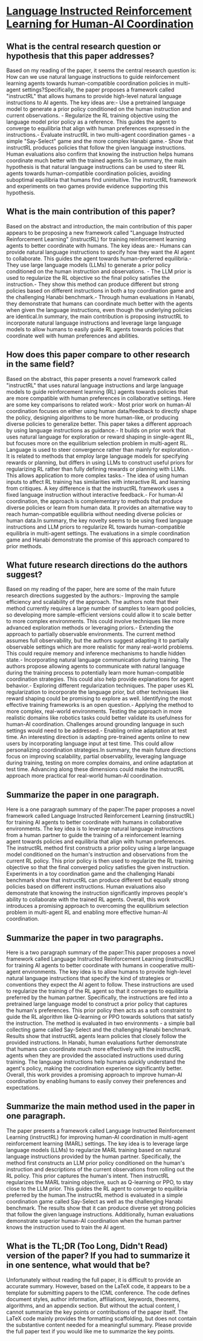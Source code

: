 # [Language Instructed Reinforcement Learning for Human-AI Coordination](https://arxiv.org/abs/2304.07297)

## What is the central research question or hypothesis that this paper addresses?

Based on my reading of the paper, it seems the central research question is: How can we use natural language instructions to guide reinforcement learning agents towards human-compatible coordination policies in multi-agent settings?Specifically, the paper proposes a framework called "instructRL" that allows humans to provide high-level natural language instructions to AI agents. The key ideas are:- Use a pretrained language model to generate a prior policy conditioned on the human instruction and current observations. - Regularize the RL training objective using the language model prior policy as a reference. This guides the agent to converge to equilibria that align with human preferences expressed in the instructions.- Evaluate instructRL in two multi-agent coordination games - a simple "Say-Select" game and the more complex Hanabi game.- Show that instructRL produces policies that follow the given language instructions. Human evaluations also confirm that knowing the instruction helps humans coordinate much better with the trained agents.So in summary, the main hypothesis is that natural language instructions can be used to steer RL agents towards human-compatible coordination policies, avoiding suboptimal equilibria that humans find unintuitive. The instructRL framework and experiments on two games provide evidence supporting this hypothesis.


## What is the main contribution of this paper?

Based on the abstract and introduction, the main contribution of this paper appears to be proposing a new framework called "Language Instructed Reinforcement Learning" (instructRL) for training reinforcement learning agents to better coordinate with humans. The key ideas are:- Humans can provide natural language instructions to specify how they want the AI agent to collaborate. This guides the agent towards human-preferred equilibria.- They use large language models (LLMs) to generate a prior policy conditioned on the human instruction and observations. - The LLM prior is used to regularize the RL objective so the final policy satisfies the instruction.- They show this method can produce different but strong policies based on different instructions in both a toy coordination game and the challenging Hanabi benchmark.- Through human evaluations in Hanabi, they demonstrate that humans can coordinate much better with the agents when given the language instructions, even though the underlying policies are identical.In summary, the main contribution is proposing instructRL to incorporate natural language instructions and leverage large language models to allow humans to easily guide RL agents towards policies that coordinate well with human preferences and abilities.


## How does this paper compare to other research in the same field?

Based on the abstract, this paper presents a novel framework called "instructRL" that uses natural language instructions and large language models to guide reinforcement learning (RL) agents towards policies that are more compatible with human preferences in collaborative settings. Here are some key comparisons to related work:- Most prior work on human-AI coordination focuses on either using human data/feedback to directly shape the policy, designing algorithms to be more human-like, or producing diverse policies to generalize better. This paper takes a different approach by using language instructions as guidance.- It builds on prior work that uses natural language for exploration or reward shaping in single-agent RL, but focuses more on the equilibrium selection problem in multi-agent RL. Language is used to steer convergence rather than mainly for exploration.- It is related to methods that employ large language models for specifying rewards or planning, but differs in using LLMs to construct useful priors for regularizing RL rather than fully defining rewards or planning with LLMs. This allows application to more complex tasks.- The idea of using human inputs to affect RL training has similarities with interactive RL and learning from critiques. A key difference is that the instructRL framework uses a fixed language instruction without interactive feedback.- For human-AI coordination, the approach is complementary to methods that produce diverse policies or learn from human data. It provides an alternative way to reach human-compatible equilibria without needing diverse policies or human data.In summary, the key novelty seems to be using fixed language instructions and LLM priors to regularize RL towards human-compatible equilibria in multi-agent settings. The evaluations in a simple coordination game and Hanabi demonstrate the promise of this approach compared to prior methods.


## What future research directions do the authors suggest?

Based on my reading of the paper, here are some of the main future research directions suggested by the authors:- Improving the sample efficiency and scalability of the approach. The authors note that their method currently requires a large number of samples to learn good policies, so developing more sample-efficient versions could allow it to scale better to more complex environments. This could involve techniques like more advanced exploration methods or leveraging priors.- Extending the approach to partially observable environments. The current method assumes full observability, but the authors suggest adapting it to partially observable settings which are more realistic for many real-world problems. This could require memory and inference mechanisms to handle hidden state.- Incorporating natural language communication during training. The authors propose allowing agents to communicate with natural language during the training process to potentially learn more human-compatible coordination strategies. This could also help provide explanations for agent behavior.- Exploring different regularization techniques. The paper uses KL regularization to incorporate the language prior, but other techniques like reward shaping could be promising to explore as well. Identifying the most effective training frameworks is an open question.- Applying the method to more complex, real-world environments. Testing the approach in more realistic domains like robotics tasks could better validate its usefulness for human-AI coordination. Challenges around grounding language in such settings would need to be addressed.- Enabling online adaptation at test time. An interesting direction is adapting pre-trained agents online to new users by incorporating language input at test time. This could allow personalizing coordination strategies.In summary, the main future directions focus on improving scalability, partial observability, leveraging language during training, testing on more complex domains, and online adaptation at test time. Advancing along these dimensions could make the instructRL approach more practical for real-world human-AI coordination.


## Summarize the paper in one paragraph.

Here is a one paragraph summary of the paper:The paper proposes a novel framework called Language Instructed Reinforcement Learning (instructRL) for training AI agents to better coordinate with humans in collaborative environments. The key idea is to leverage natural language instructions from a human partner to guide the training of a reinforcement learning agent towards policies and equilibria that align with human preferences. The instructRL method first constructs a prior policy using a large language model conditioned on the human's instruction and observations from the current RL policy. This prior policy is then used to regularize the RL training objective so that the final converged policy satisfies the given instruction. Experiments in a toy coordination game and the challenging Hanabi benchmark show that instructRL can produce different but equally strong policies based on different instructions. Human evaluations also demonstrate that knowing the instruction significantly improves people's ability to collaborate with the trained RL agents. Overall, this work introduces a promising approach to overcoming the equilibrium selection problem in multi-agent RL and enabling more effective human-AI coordination.


## Summarize the paper in two paragraphs.

Here is a two paragraph summary of the paper:This paper proposes a novel framework called Language Instructed Reinforcement Learning (instructRL) for training AI agents to better coordinate with humans in cooperative multi-agent environments. The key idea is to allow humans to provide high-level natural language instructions that specify the kind of strategies or conventions they expect the AI agent to follow. These instructions are used to regularize the training of the RL agent so that it converges to equilibria preferred by the human partner. Specifically, the instructions are fed into a pretrained large language model to construct a prior policy that captures the human's preferences. This prior policy then acts as a soft constraint to guide the RL algorithm like Q-learning or PPO towards solutions that satisfy the instruction. The method is evaluated in two environments - a simple ball collecting game called Say-Select and the challenging Hanabi benchmark. Results show that instructRL agents learn policies that closely follow the provided instructions. In Hanabi, human evaluations further demonstrate that humans can coordinate much more effectively with the instructRL agents when they are provided the associated instructions used during training. The language instructions help humans quickly understand the agent's policy, making the coordination experience significantly better. Overall, this work provides a promising approach to improve human-AI coordination by enabling humans to easily convey their preferences and expectations.


## Summarize the main method used in the paper in one paragraph.

The paper presents a framework called Language Instructed Reinforcement Learning (instructRL) for improving human-AI coordination in multi-agent reinforcement learning (MARL) settings. The key idea is to leverage large language models (LLMs) to regularize MARL training based on natural language instructions provided by the human partner. Specifically, the method first constructs an LLM prior policy conditioned on the human's instruction and descriptions of the current observations from rolling out the RL policy. This prior captures the human's intent. Then instructRL regularizes the MARL training objective, such as Q-learning or PPO, to stay close to the LLM prior. This guides the RL agent to converge to equilibria preferred by the human.The instructRL method is evaluated in a simple coordination game called Say-Select as well as the challenging Hanabi benchmark. The results show that it can produce diverse yet strong policies that follow the given language instructions. Additionally, human evaluations demonstrate superior human-AI coordination when the human partner knows the instruction used to train the AI agent.


## What is the TL;DR (Too Long, Didn't Read) version of the paper? If you had to summarize it in one sentence, what would that be?

Unfortunately without reading the full paper, it is difficult to provide an accurate summary. However, based on the LaTeX code, it appears to be a template for submitting papers to the ICML conference. The code defines document styles, author information, affiliations, keywords, theorems, algorithms, and an appendix section. But without the actual content, I cannot summarize the key points or contributions of the paper itself. The LaTeX code mainly provides the formatting scaffolding, but does not contain the substantive content needed for a meaningful summary. Please provide the full paper text if you would like me to summarize the key points.
